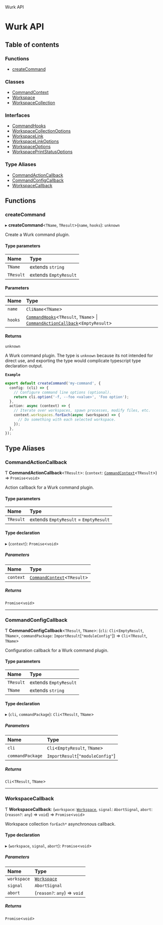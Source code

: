 Wurk API

# Wurk API

## Table of contents

### Functions

- [createCommand](README.md#createcommand)

### Classes

- [CommandContext](classes/CommandContext.md)
- [Workspace](classes/Workspace.md)
- [WorkspaceCollection](classes/WorkspaceCollection.md)

### Interfaces

- [CommandHooks](interfaces/CommandHooks.md)
- [WorkspaceCollectionOptions](interfaces/WorkspaceCollectionOptions.md)
- [WorkspaceLink](interfaces/WorkspaceLink.md)
- [WorkspaceLinkOptions](interfaces/WorkspaceLinkOptions.md)
- [WorkspaceOptions](interfaces/WorkspaceOptions.md)
- [WorkspacePrintStatusOptions](interfaces/WorkspacePrintStatusOptions.md)

### Type Aliases

- [CommandActionCallback](README.md#commandactioncallback)
- [CommandConfigCallback](README.md#commandconfigcallback)
- [WorkspaceCallback](README.md#workspacecallback)

## Functions

### createCommand

▸ **createCommand**\<`TName`, `TResult`\>(`name`, `hooks`): `unknown`

Create a Wurk command plugin.

#### Type parameters

| Name | Type |
| :------ | :------ |
| `TName` | extends `string` |
| `TResult` | extends `EmptyResult` |

#### Parameters

| Name | Type |
| :------ | :------ |
| `name` | `CliName`\<`TName`\> |
| `hooks` | [`CommandHooks`](interfaces/CommandHooks.md)\<`TResult`, `TName`\> \| [`CommandActionCallback`](README.md#commandactioncallback)\<`EmptyResult`\> |

#### Returns

`unknown`

A Wurk command plugin. The type is `unknown` because its not
intended for direct use, and exporting the type would complicate typescript
type declaration output.

**`Example`**

```ts
export default createCommand('my-command', {
  config: (cli) => {
    // Configure command line options (optional).
    return cli.option('-f, --foo <value>', 'Foo option');
  },
  action: async (context) => {
    // Iterate over workspaces, spawn processes, modify files, etc.
    context.workspaces.forEach(async (workspace) => {
      // Do something with each selected workspace.
    });
  },
});
```

## Type Aliases

### CommandActionCallback

Ƭ **CommandActionCallback**\<`TResult`\>: (`context`: [`CommandContext`](classes/CommandContext.md)\<`TResult`\>) => `Promise`\<`void`\>

Action callback for a Wurk command plugin.

#### Type parameters

| Name | Type |
| :------ | :------ |
| `TResult` | extends `EmptyResult` = `EmptyResult` |

#### Type declaration

▸ (`context`): `Promise`\<`void`\>

##### Parameters

| Name | Type |
| :------ | :------ |
| `context` | [`CommandContext`](classes/CommandContext.md)\<`TResult`\> |

##### Returns

`Promise`\<`void`\>

___

### CommandConfigCallback

Ƭ **CommandConfigCallback**\<`TResult`, `TName`\>: (`cli`: `Cli`\<`EmptyResult`, `TName`\>, `commandPackage`: `ImportResult`[``"moduleConfig"``]) => `Cli`\<`TResult`, `TName`\>

Configuration callback for a Wurk command plugin.

#### Type parameters

| Name | Type |
| :------ | :------ |
| `TResult` | extends `EmptyResult` |
| `TName` | extends `string` |

#### Type declaration

▸ (`cli`, `commandPackage`): `Cli`\<`TResult`, `TName`\>

##### Parameters

| Name | Type |
| :------ | :------ |
| `cli` | `Cli`\<`EmptyResult`, `TName`\> |
| `commandPackage` | `ImportResult`[``"moduleConfig"``] |

##### Returns

`Cli`\<`TResult`, `TName`\>

___

### WorkspaceCallback

Ƭ **WorkspaceCallback**: (`workspace`: [`Workspace`](classes/Workspace.md), `signal`: `AbortSignal`, `abort`: (`reason?`: `any`) => `void`) => `Promise`\<`void`\>

Workspace collection `forEach*` asynchronous callback.

#### Type declaration

▸ (`workspace`, `signal`, `abort`): `Promise`\<`void`\>

##### Parameters

| Name | Type |
| :------ | :------ |
| `workspace` | [`Workspace`](classes/Workspace.md) |
| `signal` | `AbortSignal` |
| `abort` | (`reason?`: `any`) => `void` |

##### Returns

`Promise`\<`void`\>
